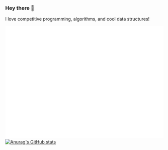 ### Hey there 👋

I love competitive programming, algorithms, and cool data structures!
<!---
![Snake animation](https://github.com/prsabahrami/prsabahrami/blob/output/github-contribution-grid-snake.svg)
-->

![Codeforces Stats](https://github.com/prsabahrami/cf-stats/blob/main/output/light_card.svg#gh-dark-mode-only)  [![Anurag's GitHub stats](https://github-readme-stats.vercel.app/api?username=prsabahrami&theme=tokyonight)](https://github.com/anuraghazra/github-readme-stats)
